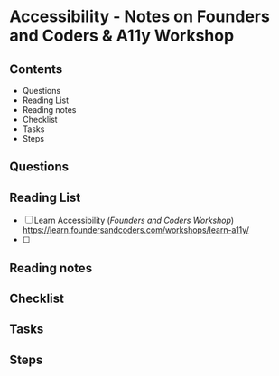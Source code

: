 # Accessibility - Notes on Founders and Coders & A11y Workshop

## Contents
- Questions
- Reading List
- Reading notes
- Checklist
- Tasks
- Steps

## Questions



## Reading List

- [ ] Learn Accessibility (*Founders and Coders Workshop*) <https://learn.foundersandcoders.com/workshops/learn-a11y/>
- [ ]

## Reading notes



## Checklist



## Tasks



## Steps



